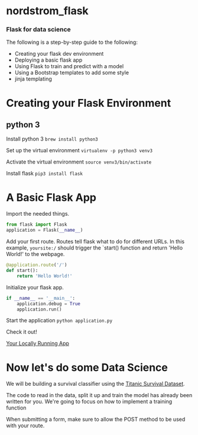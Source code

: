 # nordstrom_flask
### Flask for data science

The following is a step-by-step guide to the following:
 - Creating your flask dev environment
 - Deploying a basic flask app
 - Using Flask to train and predict with a model
 - Using a Bootstrap templates to add some style
 - jinja templating
 
# Creating your Flask Environment
## python 3

Install python 3
`brew install python3`

Set up the virtual environment
`virtualenv -p python3 venv3`

Activate the virtual environment
`source venv3/bin/activate`

Install flask
`pip3 install flask`

# A Basic Flask App
Import the needed things.
```python
from flask import Flask
application = Flask(__name__)
```

Add your first route. Routes tell flask what to do for different URLs. In this example, `yoursite:/` should trigger the `start() function and return 'Hello World!' to the webpage. 
```python
@application.route('/')
def start():
    return 'Hello World!'
```

Initialize your flask app.
```python
if __name__ == '__main__':
    application.debug = True
    application.run()
```

Start the application
`python application.py`

Check it out!

[Your Locally Running App](http://127.0.0.1:5000/)

# Now let's do some Data Science

We will be building a survival classifier using the [Titanic Survival Dataset](https://www.kaggle.com/c/titanic/data). 

The code to read in the data, split it up and train the model has already been written for you. We're going to focus on how to implement a training function 

When submitting a form, make sure to allow the POST method to be used with your route. 